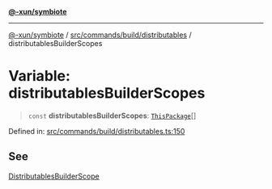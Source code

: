 [**@-xun/symbiote**](../../../../../README.md)

***

[@-xun/symbiote](../../../../../README.md) / [src/commands/build/distributables](../README.md) / distributablesBuilderScopes

# Variable: distributablesBuilderScopes

> `const` **distributablesBuilderScopes**: [`ThisPackage`](../../../../configure/enumerations/ThisPackageGlobalScope.md#thispackage)[]

Defined in: [src/commands/build/distributables.ts:150](https://github.com/Xunnamius/symbiote/blob/ee4f1b782c259495505171a8374c784c706e4a7d/src/commands/build/distributables.ts#L150)

## See

[DistributablesBuilderScope](../../../../configure/enumerations/ThisPackageGlobalScope.md)

